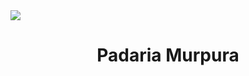 <img align="center" src="https://i.postimg.cc/t7QwvL7z/logo.png">
<h1 align="center">Padaria Murpura</h1>
